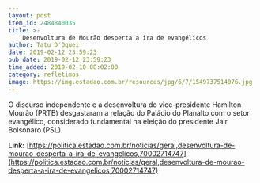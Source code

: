 ```yaml
---
layout: post
item_id: 2484840035
title: >-
    Desenvoltura de Mourão desperta a ira de evangélicos
author: Tatu D'Oquei
date: 2019-02-12 23:59:23
pub_date: 2019-02-12 23:59:23
time_added: 2019-02-10 08:02:00
category: refletimos
image: https://img.estadao.com.br/resources/jpg/6/7/1549737514076.jpg
---
```


O discurso independente e a desenvoltura do vice-presidente Hamilton Mourão (PRTB) desgastaram a relação do Palácio do Planalto com o setor evangélico, considerado fundamental na eleição do presidente Jair Bolsonaro (PSL).

**Link:** [https://politica.estadao.com.br/noticias/geral,desenvoltura-de-mourao-desperta-a-ira-de-evangelicos,70002714747](https://politica.estadao.com.br/noticias/geral,desenvoltura-de-mourao-desperta-a-ira-de-evangelicos,70002714747)

